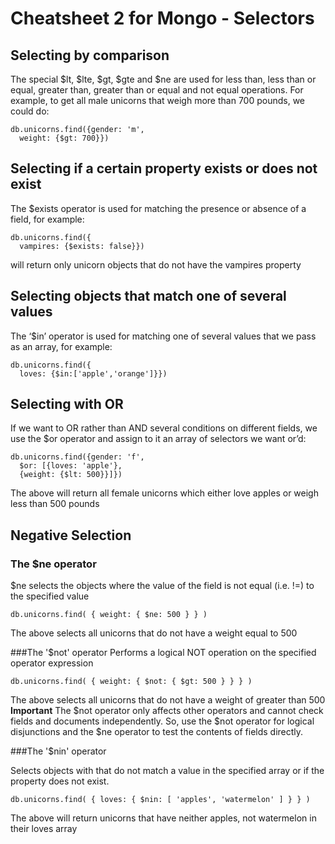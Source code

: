 # Cheatsheet 2 for Mongo - Selectors

## Selecting by comparison

The special $lt, $lte, $gt, $gte and $ne are used for less than, less than or equal, greater than, greater than or equal and not equal operations.  For example, to get all male unicorns that weigh more than 700 pounds, we could do:

```
db.unicorns.find({gender: 'm',
  weight: {$gt: 700}})
```
## Selecting if a certain property exists or does not exist

The $exists operator is used for matching the presence or absence of a field, for example:

```
db.unicorns.find({
  vampires: {$exists: false}})
```
will return only unicorn objects that do not have the vampires property

## Selecting objects that match one of several values

The ‘$in’ operator is used for matching one of several values that we pass as an
array, for example:

```
db.unicorns.find({
  loves: {$in:['apple','orange']}})
```

## Selecting with OR

If we want to OR rather than AND several conditions on different fields, we use the $or operator and assign to it an array of selectors we want or’d:

```
db.unicorns.find({gender: 'f',
  $or: [{loves: 'apple'},
  {weight: {$lt: 500}}]})
```
The above will return all female unicorns which either love apples or weigh less than 500 pounds

## Negative Selection

### The $ne operator

$ne selects the objects where the value of the field is not equal (i.e. !=) to the specified value


```
db.unicorns.find( { weight: { $ne: 500 } } )
```

The above selects all unicorns that do not have a weight equal to 500

###The '$not' operator
Performs a logical NOT operation on the specified operator expression

```
db.unicorns.find( { weight: { $not: { $gt: 500 } } } )
```
The above selects all unicorns that do not have a weight of greater than 500
**Important** The $not operator only affects other operators and cannot check fields and documents independently. So, use the $not operator for logical disjunctions and the $ne operator to test the contents of fields directly.

###The '$nin' operator

Selects objects with that do not match a value in the specified array or if the property does not exist.

```
db.unicorns.find( { loves: { $nin: [ 'apples', 'watermelon' ] } } )
```
The above will return unicorns that have neither apples, not watermelon in their loves array
